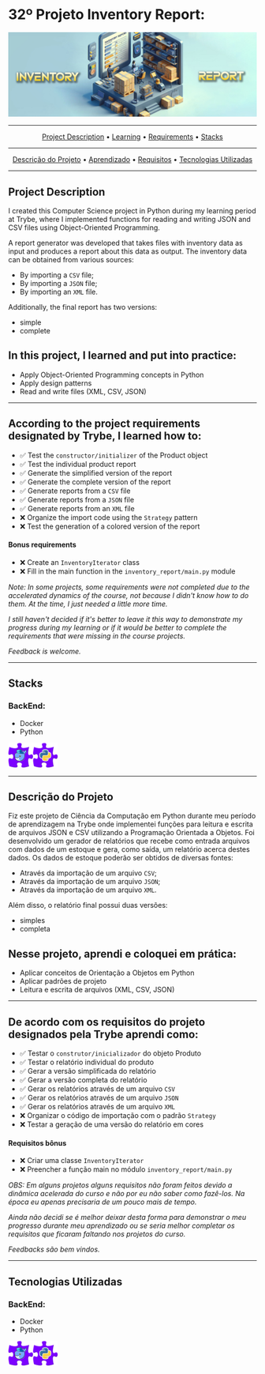 # 32º Projeto Inventory Report: 
<p align="center">
<img src="https://github.com/prtpj1/prtpj1/blob/main/Headers/32-InventoryReport.jpg?raw=true" alt="Header" />

---
<p align="center">
<a href="#project-description">Project Description</a> •
<a href="#in-this-project-i-learned-and-put-into-practice">Learning</a> •
<a href="#according-to-the-project-requirements-designated-by-trybe-i-learned-how-to">Requirements</a> •
<a href="#stacks">Stacks</a>
</p>

---
<p align="center">
<a href="#descrição-do-projeto">Descrição do Projeto</a> •
<a href="#nesse-projeto-aprendi-e-coloquei-em-prática">Aprendizado</a> •
<a href="#de-acordo-com-os-requisitos-do-projeto-designados-pela-trybe-aprendi-como">Requisitos</a> •
<a href="#tecnologias-utilizadas">Tecnologias Utilizadas</a>
</p>

---
## Project Description
I created this Computer Science project in Python during my learning period at Trybe, where I implemented functions for reading and writing JSON and CSV files using Object-Oriented Programming.

A report generator was developed that takes files with inventory data as input and produces a report about this data as output. The inventory data can be obtained from various sources:
- By importing a `CSV` file;
- By importing a `JSON` file;
- By importing an `XML` file.

Additionally, the final report has two versions:
- simple
- complete

## In this project, I learned and put into practice:
- Apply Object-Oriented Programming concepts in Python
- Apply design patterns
- Read and write files (XML, CSV, JSON)


---
## According to the project requirements designated by Trybe, I learned how to:
- ✅ Test the `constructor/initializer` of the Product object
- ✅ Test the individual product report
- ✅ Generate the simplified version of the report
- ✅ Generate the complete version of the report
- ✅ Generate reports from a `CSV` file
- ✅ Generate reports from a `JSON` file
- ✅ Generate reports from an `XML` file  
- ❌ Organize the import code using the `Strategy` pattern
- ❌ Test the generation of a colored version of the report

#### Bonus requirements
- ❌ Create an `InventoryIterator` class
- ❌ Fill in the main function in the `inventory_report/main.py` module

_*Note: In some projects, some requirements were not completed due to the accelerated dynamics of the course, not because I didn't know how to do them. At the time, I just needed a little more time.*_

_*I still haven't decided if it's better to leave it this way to demonstrate my progress during my learning or if it would be better to complete the requirements that were missing in the course projects.*_

_*Feedback is welcome.*_

---
## Stacks
### BackEnd:
- Docker
- Python

<a href="https://www.docker.com/" target="_blank" rel="noreferrer"><img src="https://github.com/prtpj1/prtpj1/blob/main/Github%20Imgs/Docker2.png?raw=true" width="50" height="50" alt="Docker Icon" /></a><a href="https://www.python.org/" target="_blank" rel="noreferrer"><img src="https://github.com/prtpj1/prtpj1/blob/main/Github%20Imgs/Python2.png?raw=true" width="50" height="50" alt="Python Icon" /></a>

---
## Descrição do Projeto
Fiz este projeto de Ciência da Computação em Python durante meu período de aprendizagem na Trybe onde implementei funções para leitura e escrita de arquivos JSON e CSV utilizando a Programação Orientada a Objetos.
Foi desenvolvido um gerador de relatórios que recebe como entrada arquivos com dados de um estoque e gera, como saída, um relatório acerca destes dados.
Os dados de estoque poderão ser obtidos de diversas fontes:
- Através da importação de um arquivo `CSV`;
- Através da importação de um arquivo `JSON`;
- Através da importação de um arquivo `XML`.

Além disso, o relatório final possui duas versões: 
- simples
- completa

## Nesse projeto, aprendi e coloquei em prática:
- Aplicar conceitos de Orientação a Objetos em Python
- Aplicar padrões de projeto
- Leitura e escrita de arquivos (XML, CSV, JSON)

---

## De acordo com os requisitos do projeto designados pela Trybe aprendi como:
- ✅ Testar o `construtor/inicializador` do objeto Produto
- ✅ Testar o relatório individual do produto
- ✅ Gerar a versão simplificada do relatório 
- ✅ Gerar a versão completa do relatório
- ✅ Gerar os relatórios através de um arquivo `CSV` 
- ✅ Gerar os relatórios através de um arquivo `JSON`
- ✅ Gerar os relatórios através de um arquivo `XML`  
- ❌ Organizar o código de importação com o padrão `Strategy`
- ❌ Testar a geração de uma versão do relatório em cores

#### Requisitos bônus
- ❌ Criar uma classe `InventoryIterator`
- ❌ Preencher a função main no módulo `inventory_report/main.py`

_*OBS: Em alguns projetos alguns requisitos não foram feitos devido a dinâmica acelerada do curso e não por eu não saber como fazê-los. Na época eu apenas precisaria de um pouco mais de tempo.*_

_*Ainda não decidi se é melhor deixar desta forma para demonstrar o meu progresso durante meu aprendizado ou se seria melhor completar os requisitos que ficaram faltando nos projetos do curso.*_

_*Feedbacks são bem vindos.*_

---
## Tecnologias Utilizadas
### BackEnd:
- Docker
- Python

<a href="https://www.docker.com/" target="_blank" rel="noreferrer"><img src="https://github.com/prtpj1/prtpj1/blob/main/Github%20Imgs/Docker2.png?raw=true" width="50" height="50" alt="Docker Icon" /></a><a href="https://www.python.org/" target="_blank" rel="noreferrer"><img src="https://github.com/prtpj1/prtpj1/blob/main/Github%20Imgs/Python2.png?raw=true" width="50" height="50" alt="Python Icon" /></a>


